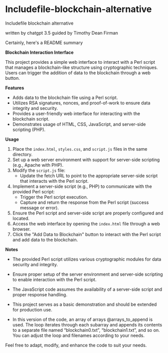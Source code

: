 # Includefile-blockchain-alternative
Includefile blockchain alternative 

written by chatgpt 3.5 guided by Timothy Dean Firman

Certainly, here's a README summary

**Blockchain Interaction Interface**

This project provides a simple web interface to interact with a Perl script that manages a blockchain-like structure using cryptographic techniques. Users can trigger the addition of data to the blockchain through a web button.

**Features**

- Adds data to the blockchain file using a Perl script.
- Utilizes RSA signatures, nonces, and proof-of-work to ensure data integrity and security.
- Provides a user-friendly web interface for interacting with the blockchain script.
- Demonstrates usage of HTML, CSS, JavaScript, and server-side scripting (PHP).

**Usage**

1. Place the `index.html`, `styles.css`, and `script.js` files in the same directory.
2. Set up a web server environment with support for server-side scripting (e.g., Apache with PHP).
3. Modify the `script.js` file:
   - Update the fetch URL to point to the appropriate server-side script that interacts with the Perl script.
4. Implement a server-side script (e.g., PHP) to communicate with the provided Perl script:
   - Trigger the Perl script execution.
   - Capture and return the response from the Perl script (success message or error).
5. Ensure the Perl script and server-side script are properly configured and located.
6. Access the web interface by opening the `index.html` file through a web browser.
7. Click the "Add Data to Blockchain" button to interact with the Perl script and add data to the blockchain.

**Notes**

- The provided Perl script utilizes various cryptographic modules for data security and integrity.
- Ensure proper setup of the server environment and server-side scripting to enable interaction with the Perl script.
- The JavaScript code assumes the availability of a server-side script and proper response handling.
- This project serves as a basic demonstration and should be extended for production use.

- In this version of the code, an array of arrays @arrays_to_append is used. The loop iterates through each subarray and appends its contents to a separate file named “blockchain0.txt”, “blockchain1.txt”, and so on. You can adjust the loop and filenames according to your needs.

Feel free to adapt, modify, and enhance the code to suit your needs.
